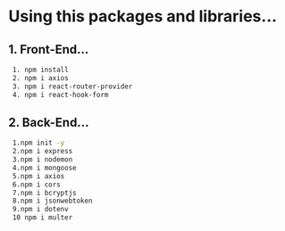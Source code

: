 # Using this packages and libraries...
## 1. Front-End...
``` Bash
 1. npm install
 2. npm i axios
 3. npm i react-router-provider
 4. npm i react-hook-form
```
## 2.  Back-End...
``` bash
 1.npm init -y
 2.npm i express
 3.npm i nodemon
 4.npm i mongoose
 5.npm i axios
 6.npm i cors
 7.npm i bcryptjs
 8.npm i jsonwebtoken
 9.npm i dotenv
 10 npm i multer
```
